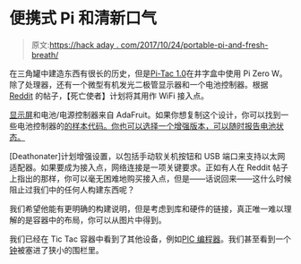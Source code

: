 # 便携式 Pi 和清新口气

> 原文:[https://hack aday . com/2017/10/24/portable-pi-and-fresh-breath/](https://hackaday.com/2017/10/24/portable-pi-and-fresh-breath/)

在三角罐中建造东西有很长的历史，但是[Pi-Tac 1.0](https://imgur.com/a/UTMGZ)在井字盒中使用 Pi Zero W。除了处理器，还有一个微型有机发光二极管显示器和一个电池控制器。根据 [Reddit](https://www.reddit.com/r/raspberry_pi/comments/780qbh/pitac_10_a_raspberry_pi_zero_w_in_a_tictac_box/) 的帖子，【死亡使者】计划将其用作 WiFi 接入点。

[显示屏](https://learn.adafruit.com/adafruit-pioled-128x32-mini-oled-for-raspberry-pi/usage)和电池/电源控制器来自 AdaFruit。如果你想复制这个设计，你可以找到一些电池控制器的[的样本代码。你也可以选择一个增强版本，可以随时报告电池状态。](https://github.com/NeonHorizon/lipopi)

[Deathonater]计划增强设置，以包括手动软关机按钮和 USB 端口来支持以太网适配器。如果要成为接入点，网络连接是一项关键要求。正如有人在 Reddit 帖子上指出的那样，你可以毫无困难地购买接入点，但是——话说回来——这什么时候阻止过我们中的任何人构建东西呢？

我们希望他能有更明确的构建说明，但是考虑到库和硬件的链接，真正唯一难以理解的是容器中的布局，你可以从图片中得到。

我们已经在 Tic Tac 容器中看到了其他设备，例如[PIC 编程器](https://hackaday.com/2014/02/05/tic-tac-pic-pack-a-pocket-programmer/)。我们甚至看到一个[钟](https://hackaday.com/2014/06/22/tic-tac-clock/)被塞进了狭小的围栏里。